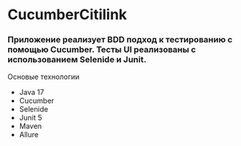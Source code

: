 # CucumberCitilink
### Приложение реализует BDD подход к тестированию с помощью Cucumber. Тесты UI реализованы с использованием Selenide и Junit.

Основые технологии
- Java 17
- Cucumber
- Selenide
- Junit 5
- Maven
- Allure
